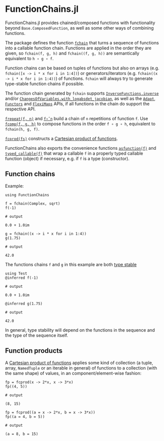 # FunctionChains.jl

FunctionChains.jl provides chained/composed functions with functionality beyond `Base.ComposedFunction`, as well as some other ways of combining functions.

The package defines the function [`fchain`](@ref) that turns a sequence of functions into a callable function chain. Functions are applied in the order they are given, so `fchain(f, g, h)` and `fchain((f, g, h))` are semantically equivalent to `h ∘ g ∘ f`.

Function chains can be based on tuples of functions but also on arrays (e.g. `fchain([x -> i * x for i in 1:4])`) or generators/iterators (e.g. `fchain((x -> i * x for i in 1:4))`) of functions. `fchain` will always try to generate type-stable function chains if possible.

The function chain generated by `fchain` supports [`InverseFunctions.inverse`](https://github.com/JuliaMath/InverseFunctions.jl) and/or [`ChangesOfVariables.with_logabsdet_jacobian`](https://github.com/JuliaMath/ChangesOfVariables.jl), as well as the [`Adapt`](https://github.com/JuliaGPU/Adapt.jl), [`Functors`](https://github.com/FluxML/Functors.jl) and [`FlexiMaps`](https://gitlab.com/aplavin/FlexiMaps.jl) APIs, if all functions in the chain do support the respective API.

[`frepeat(f, n)`](@ref) and [`f∘̂ n`](@ref) build a chain of `n` repetitions of function `f`. Use [`fcomp(f, g, h)`](@ref) to compose functions in the order `f ∘ g ∘ h`, equivalent to `fchain(h, g, f)`.

[`fcprod(fs)`](@ref) constructs a [Cartesian product of functions](https://en.wikipedia.org/wiki/Cartesian_product#Cartesian_product_of_functions).

FunctionChains also exports the convenience functions [`asfunction(f)`](@ref) and [`typed_callable(f)`](@ref) that wrap a callable `f` in a properly typed callable function (object) if necessary, e.g. if `f` is a type (constructor).


## Function chains

Example:

```jldoctest intro_example
using FunctionChains

f = fchain(Complex, sqrt)
f(-1)

# output

0.0 + 1.0im
```

```jldoctest intro_example
g = fchain((x -> i * x for i in 1:4))
g(1.75)

# output

42.0
```

The functions chains `f` and `g` in this example are both [type stable](https://docs.julialang.org/en/v1/manual/performance-tips/#man-code-warntype)

```jldoctest intro_example; output = false
using Test
@inferred f(-1)

# output

0.0 + 1.0im
```


```jldoctest intro_example; output = false
@inferred g(1.75)

# output

42.0
```

In general, type stability will depend on the functions in the sequence and the type of the sequence itself.


## Function products

A [Cartesian product of functions](https://en.wikipedia.org/wiki/Cartesian_product#Cartesian_product_of_functions) applies some kind of collection (a tuple, array, `NamedTuple` or an iterable in general) of functions to a collection (with the same shape) of values, in an component/element-wise fashion:

```jldoctest intro_example
fp = fcprod(x -> 2*x, x -> 3*x)
fp((4, 5))

# output

(8, 15)
```

```jldoctest intro_example
fp = fcprod((a = x -> 2*x, b = x -> 3*x))
fp((a = 4, b = 5))

# output

(a = 8, b = 15)
```
